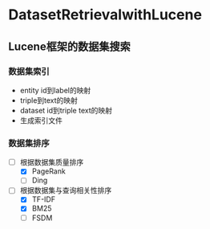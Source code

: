 # DatasetRetrievalwithLucene
## Lucene框架的数据集搜索

### 数据集索引
- entity id到label的映射
- triple到text的映射
- dataset id到triple text的映射
- 生成索引文件
### 数据集排序
- [ ] 根据数据集质量排序
  - [x] PageRank
  - [ ] Ding 
- [ ] 根据数据集与查询相关性排序
  - [x] TF-IDF
  - [x] BM25
  - [ ] FSDM
